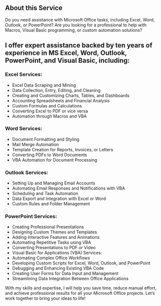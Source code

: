 ## About this Service
Do you need assistance with Microsoft Office tasks, including Excel, Word, Outlook, or PowerPoint? Are you looking for a professional to help with Macros, Visual Basic programming, or custom automation solutions?

## I offer expert assistance backed by ten years of experience in MS Excel, Word, Outlook, PowerPoint, and Visual Basic, including:
### Excel Services:
- Excel Data Scraping and Mining
- Data Collection, Entry, Editing, and Cleaning
- Creating and Customizing Charts, Tables, and Dashboards
- Accounting Spreadsheets and Financial Analysis
- Custom Formulas and Calculations
- Converting Excel to PDF or vice versa
- Automation through Macros and VBA

### Word Services:
- Document Formatting and Styling
- Mail Merge Automation
- Template Creation for Reports, Invoices, or Letters
- Converting PDFs to Word Documents
- VBA Automation for Document Processing

### Outlook Services:
- Setting Up and Managing Email Accounts
- Automating Email Responses and Notifications with VBA
- Scheduling and Task Automation
- Data Export and Integration with Excel or Word
- Custom Rules and Folder Management
### PowerPoint Services:
- Creating Professional Presentations
- Designing Custom Themes and Templates
- Adding Interactive Features and Animations
- Automating Repetitive Tasks using VBA
- Converting Presentations to PDF or Video
- Visual Basic for Applications (VBA) Services:
- Automating Complex Office Workflows
- Developing Custom Scripts for Excel, Word, Outlook, and PowerPoint
- Debugging and Enhancing Existing VBA Code
- Creating User Forms for Data Input and Management
- Streamlining Data Integration Between Office Applications

With my skills and expertise, I will help you save time, reduce manual effort, and achieve professional results for all your Microsoft Office projects.
Let’s work together to bring your ideas to life!

